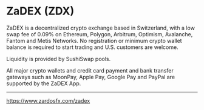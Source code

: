 # ZaDEX (ZDX)
ZaDEX is a decentralized crypto exchange based in Switzerland, with a low swap fee of 0.09% on Ethereum, Polygon, Arbitrum, Optimism, Avalanche, Fantom and Metis Networks. No registration or minimum crypto wallet balance is required to start trading and U.S. customers are welcome.

Liquidity is provided by SushiSwap pools.

All major crypto wallets and credit card payment and bank transfer gateways such as MoonPay, Apple Pay, Google Pay and PayPal are supported by the ZaDEX App.

____
https://www.zardosfx.com/zadex
